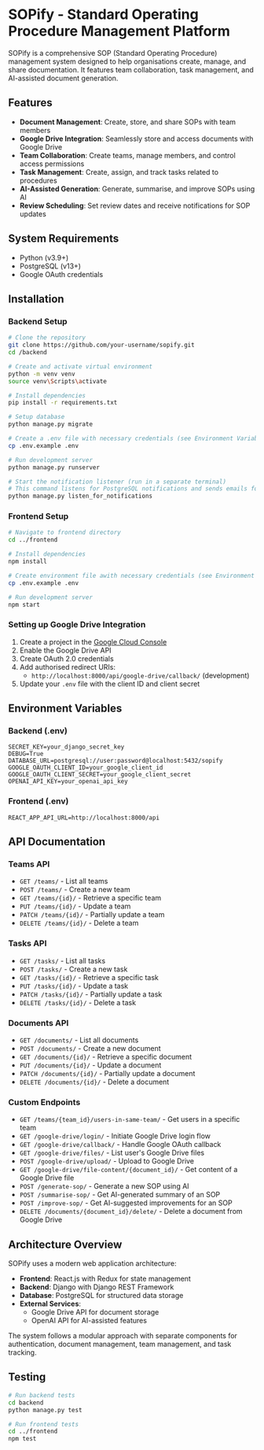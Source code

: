 # SOPify - Standard Operating Procedure Management Platform

SOPify is a comprehensive SOP (Standard Operating Procedure) management system designed to help organisations create, manage, and share documentation. It features team collaboration, task management, and AI-assisted document generation.

## Features

- **Document Management**: Create, store, and share SOPs with team members
- **Google Drive Integration**: Seamlessly store and access documents with Google Drive
- **Team Collaboration**: Create teams, manage members, and control access permissions
- **Task Management**: Create, assign, and track tasks related to procedures
- **AI-Assisted Generation**: Generate, summarise, and improve SOPs using AI
- **Review Scheduling**: Set review dates and receive notifications for SOP updates

## System Requirements

- Python (v3.9+)
- PostgreSQL (v13+)
- Google OAuth credentials

## Installation

### Backend Setup

```bash
# Clone the repository
git clone https://github.com/your-username/sopify.git
cd /backend

# Create and activate virtual environment
python -m venv venv
source venv\Scripts\activate

# Install dependencies
pip install -r requirements.txt

# Setup database
python manage.py migrate

# Create a .env file with necessary credentials (see Environment Variables section below)
cp .env.example .env

# Run development server
python manage.py runserver

# Start the notification listener (run in a separate terminal)
# This command listens for PostgreSQL notifications and sends emails for reminders for tasks that are due soon
python manage.py listen_for_notifications
```

### Frontend Setup

```bash
# Navigate to frontend directory
cd ../frontend

# Install dependencies
npm install

# Create environment file awith necessary credentials (see Environment Variables section below)
cp .env.example .env

# Run development server
npm start
```

### Setting up Google Drive Integration

1. Create a project in the [Google Cloud Console](https://console.cloud.google.com/)
2. Enable the Google Drive API
3. Create OAuth 2.0 credentials
4. Add authorised redirect URIs:
   - `http://localhost:8000/api/google-drive/callback/` (development)
5. Update your `.env` file with the client ID and client secret

## Environment Variables

### Backend (.env)

```
SECRET_KEY=your_django_secret_key
DEBUG=True
DATABASE_URL=postgresql://user:password@localhost:5432/sopify
GOOGLE_OAUTH_CLIENT_ID=your_google_client_id
GOOGLE_OAUTH_CLIENT_SECRET=your_google_client_secret
OPENAI_API_KEY=your_openai_api_key
```

### Frontend (.env)

```
REACT_APP_API_URL=http://localhost:8000/api
```

## API Documentation

### Teams API
- `GET /teams/` - List all teams
- `POST /teams/` - Create a new team
- `GET /teams/{id}/` - Retrieve a specific team
- `PUT /teams/{id}/` - Update a team
- `PATCH /teams/{id}/` - Partially update a team
- `DELETE /teams/{id}/` - Delete a team

### Tasks API
- `GET /tasks/` - List all tasks
- `POST /tasks/` - Create a new task
- `GET /tasks/{id}/` - Retrieve a specific task
- `PUT /tasks/{id}/` - Update a task
- `PATCH /tasks/{id}/` - Partially update a task
- `DELETE /tasks/{id}/` - Delete a task

### Documents API
- `GET /documents/` - List all documents
- `POST /documents/` - Create a new document
- `GET /documents/{id}/` - Retrieve a specific document
- `PUT /documents/{id}/` - Update a document
- `PATCH /documents/{id}/` - Partially update a document
- `DELETE /documents/{id}/` - Delete a document

### Custom Endpoints
- `GET /teams/{team_id}/users-in-same-team/` - Get users in a specific team
- `GET /google-drive/login/` - Initiate Google Drive login flow
- `GET /google-drive/callback/` - Handle Google OAuth callback
- `GET /google-drive/files/` - List user's Google Drive files
- `POST /google-drive/upload/` - Upload to Google Drive
- `GET /google-drive/file-content/{document_id}/` - Get content of a Google Drive file
- `POST /generate-sop/` - Generate a new SOP using AI
- `POST /summarise-sop/` - Get AI-generated summary of an SOP
- `POST /improve-sop/` - Get AI-suggested improvements for an SOP
- `DELETE /documents/{document_id}/delete/` - Delete a document from Google Drive


## Architecture Overview

SOPify uses a modern web application architecture:

- **Frontend**: React.js with Redux for state management
- **Backend**: Django with Django REST Framework
- **Database**: PostgreSQL for structured data storage
- **External Services**:
  - Google Drive API for document storage
  - OpenAI API for AI-assisted features
  
The system follows a modular approach with separate components for authentication, document management, team management, and task tracking.

## Testing

```bash
# Run backend tests
cd backend
python manage.py test

# Run frontend tests
cd ../frontend
npm test
```